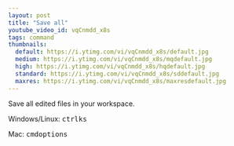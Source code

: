 ```yaml
---
layout: post
title: "Save all"
youtube_video_id: vqCnmdd_x8s
tags: command
thumbnails:
  default: https://i.ytimg.com/vi/vqCnmdd_x8s/default.jpg
  medium: https://i.ytimg.com/vi/vqCnmdd_x8s/mqdefault.jpg
  high: https://i.ytimg.com/vi/vqCnmdd_x8s/hqdefault.jpg
  standard: https://i.ytimg.com/vi/vqCnmdd_x8s/sddefault.jpg
  maxres: https://i.ytimg.com/vi/vqCnmdd_x8s/maxresdefault.jpg
---
```


Save all edited files in your workspace.

Windows/Linux: <kbd>ctrl</kbd><kbd>k</kbd><kbd>s</kbd>

Mac: <kbd>cmd</kbd><kbd>option</kbd><kbd>s</kbd>
